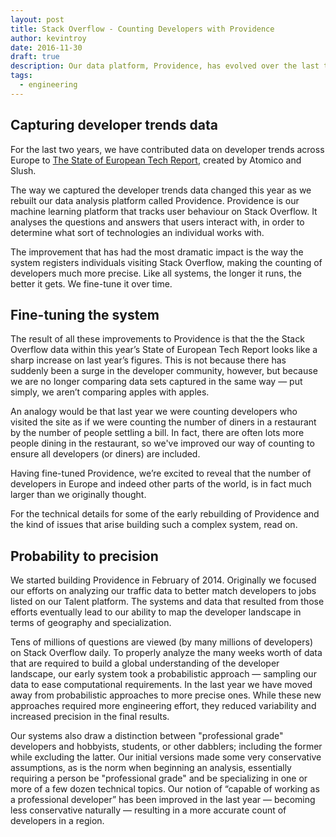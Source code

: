 ```yaml
---
layout: post
title: Stack Overflow - Counting Developers with Providence
author: kevintroy
date: 2016-11-30
draft: true
description: Our data platform, Providence, has evolved over the last two years.  We look at how and why it has changed, and the effects on our counts of developers.
tags:
  - engineering
---
```



Capturing developer trends data
-------------------------------

For the last two years, we have contributed data on developer trends across Europe to [The State of European Tech Report](http://www.atomico.com/news/the-state-of-european-tech), created by Atomico and Slush.

The way we captured the developer trends data changed this year as we rebuilt our data analysis platform called Providence. Providence is our machine learning platform that tracks user behaviour on Stack Overflow. It analyses the questions and answers that users interact with, in order to determine what sort of technologies an individual works with.

The improvement that has had the most dramatic impact is the way the system registers individuals visiting Stack Overflow, making the counting of developers much more precise. Like all systems, the longer it runs, the better it gets. We fine-tune it over time.


Fine-tuning the system
----------------------

The result of all these improvements to Providence is that the the Stack Overflow data within this year’s State of European Tech Report looks like a sharp increase on last year’s figures. This is not because there has suddenly been a surge in the developer community, however, but because we are no longer comparing data sets captured in the same way — put simply, we aren’t comparing apples with apples.

An analogy would be that last year we were counting developers who visited the site as if we were counting the number of diners in a restaurant by the number of people settling a bill. In fact, there are often lots more people dining in the restaurant, so we've improved our way of counting to ensure all developers (or diners) are included.

Having fine-tuned Providence, we’re excited to reveal that the number of developers in Europe and indeed other parts of the world, is in fact much larger than we originally thought.

For the technical details for some of the early rebuilding of Providence and the kind of issues that arise building such a complex system, read on.


Probability to precision
------------------------

We started building Providence in February of 2014.  Originally we focused our efforts on analyzing our traffic data to better match developers to jobs listed on our Talent platform.   The systems and data that resulted from those efforts eventually lead to our ability to map the developer landscape in terms of geography and specialization.

Tens of millions of questions are viewed (by many millions of developers) on Stack Overflow daily.  To properly analyze the many weeks worth of data that are required to build a global understanding of the developer landscape, our early system took a probabilistic approach — sampling our data to ease computational requirements.  In the last year we have moved away from probabilistic approaches to more precise ones. While these new approaches required more engineering effort, they reduced variability and increased precision in the final results.

Our systems also draw a distinction between "professional grade" developers and hobbyists, students, or other dabblers; including the former while excluding the latter.  Our initial versions made some very conservative assumptions, as is the norm when beginning an analysis, essentially requiring a person be "professional grade" and be specializing in one or more of a few dozen technical topics.  Our notion of “capable of working as a professional developer” has been improved in the last year — becoming less conservative naturally — resulting in a more accurate count of developers in a region.
